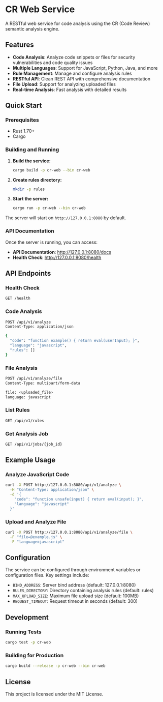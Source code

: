 # CR Web Service

A RESTful web service for code analysis using the CR (Code Review) semantic analysis engine.

## Features

- **Code Analysis**: Analyze code snippets or files for security vulnerabilities and code quality issues
- **Multiple Languages**: Support for JavaScript, Python, Java, and more
- **Rule Management**: Manage and configure analysis rules
- **RESTful API**: Clean REST API with comprehensive documentation
- **File Upload**: Support for analyzing uploaded files
- **Real-time Analysis**: Fast analysis with detailed results

## Quick Start

### Prerequisites

- Rust 1.70+ 
- Cargo

### Building and Running

1. **Build the service:**
   ```bash
   cargo build -p cr-web --bin cr-web
   ```

2. **Create rules directory:**
   ```bash
   mkdir -p rules
   ```

3. **Start the server:**
   ```bash
   cargo run -p cr-web --bin cr-web
   ```

The server will start on `http://127.0.0.1:8080` by default.

### API Documentation

Once the server is running, you can access:

- **API Documentation**: http://127.0.0.1:8080/docs
- **Health Check**: http://127.0.0.1:8080/health

## API Endpoints

### Health Check
```bash
GET /health
```

### Code Analysis
```bash
POST /api/v1/analyze
Content-Type: application/json

{
  "code": "function example() { return eval(userInput); }",
  "language": "javascript",
  "rules": []
}
```

### File Analysis
```bash
POST /api/v1/analyze/file
Content-Type: multipart/form-data

file: <uploaded_file>
language: javascript
```

### List Rules
```bash
GET /api/v1/rules
```

### Get Analysis Job
```bash
GET /api/v1/jobs/{job_id}
```

## Example Usage

### Analyze JavaScript Code
```bash
curl -X POST http://127.0.0.1:8080/api/v1/analyze \
  -H "Content-Type: application/json" \
  -d '{
    "code": "function unsafe(input) { return eval(input); }",
    "language": "javascript"
  }'
```

### Upload and Analyze File
```bash
curl -X POST http://127.0.0.1:8080/api/v1/analyze/file \
  -F "file=@example.js" \
  -F "language=javascript"
```

## Configuration

The service can be configured through environment variables or configuration files. Key settings include:

- `BIND_ADDRESS`: Server bind address (default: 127.0.0.1:8080)
- `RULES_DIRECTORY`: Directory containing analysis rules (default: rules)
- `MAX_UPLOAD_SIZE`: Maximum file upload size (default: 100MB)
- `REQUEST_TIMEOUT`: Request timeout in seconds (default: 300)

## Development

### Running Tests
```bash
cargo test -p cr-web
```

### Building for Production
```bash
cargo build --release -p cr-web --bin cr-web
```

## License

This project is licensed under the MIT License.

